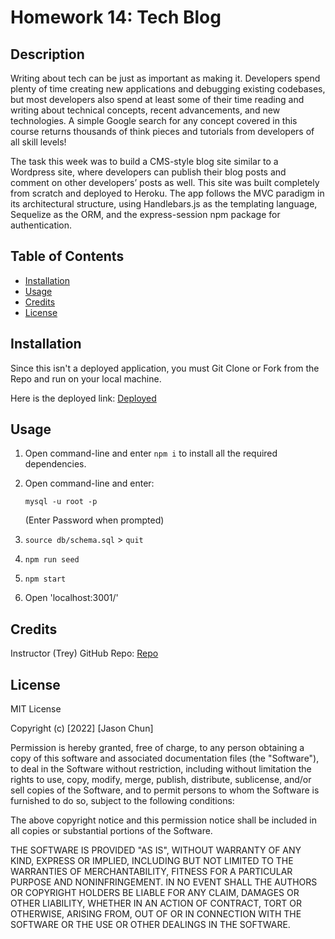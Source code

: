 # Homework 14: Tech Blog

## Description

Writing about tech can be just as important as making it. Developers spend plenty of time creating new applications and debugging existing codebases, but most developers also spend at least some of their time reading and writing about technical concepts, recent advancements, and new technologies. A simple Google search for any concept covered in this course returns thousands of think pieces and tutorials from developers of all skill levels!

The task this week was to build a CMS-style blog site similar to a Wordpress site, where developers can publish their blog posts and comment on other developers’ posts as well. This site was built completely from scratch and deployed to Heroku. The app follows the MVC paradigm in its architectural structure, using Handlebars.js as the templating language, Sequelize as the ORM, and the express-session npm package for authentication.

## Table of Contents

- [Installation](#installation)
- [Usage](#usage)
- [Credits](#credits)
- [License](#license)

## Installation

Since this isn't a deployed application, you must Git Clone or Fork from the Repo and run on your local machine.

Here is the deployed link:
[Deployed](https://damp-wave-90994.herokuapp.com/)

## Usage

1. Open command-line and enter `npm i` to install all the required dependencies. 

2. Open command-line and enter:

    `mysql -u root -p`

    (Enter Password when prompted)

3. `source db/schema.sql` > `quit`

4. `npm run seed`

5. `npm start`

6. Open 'localhost:3001/' 

## Credits

Instructor (Trey) GitHub Repo:
[Repo](https://github.com/treyeckels/techblog)

## License 

MIT License

Copyright (c) [2022] [Jason Chun]

Permission is hereby granted, free of charge, to any person obtaining a copy
of this software and associated documentation files (the "Software"), to deal
in the Software without restriction, including without limitation the rights
to use, copy, modify, merge, publish, distribute, sublicense, and/or sell
copies of the Software, and to permit persons to whom the Software is
furnished to do so, subject to the following conditions:

The above copyright notice and this permission notice shall be included in all
copies or substantial portions of the Software.

THE SOFTWARE IS PROVIDED "AS IS", WITHOUT WARRANTY OF ANY KIND, EXPRESS OR
IMPLIED, INCLUDING BUT NOT LIMITED TO THE WARRANTIES OF MERCHANTABILITY,
FITNESS FOR A PARTICULAR PURPOSE AND NONINFRINGEMENT. IN NO EVENT SHALL THE
AUTHORS OR COPYRIGHT HOLDERS BE LIABLE FOR ANY CLAIM, DAMAGES OR OTHER
LIABILITY, WHETHER IN AN ACTION OF CONTRACT, TORT OR OTHERWISE, ARISING FROM,
OUT OF OR IN CONNECTION WITH THE SOFTWARE OR THE USE OR OTHER DEALINGS IN THE
SOFTWARE.
